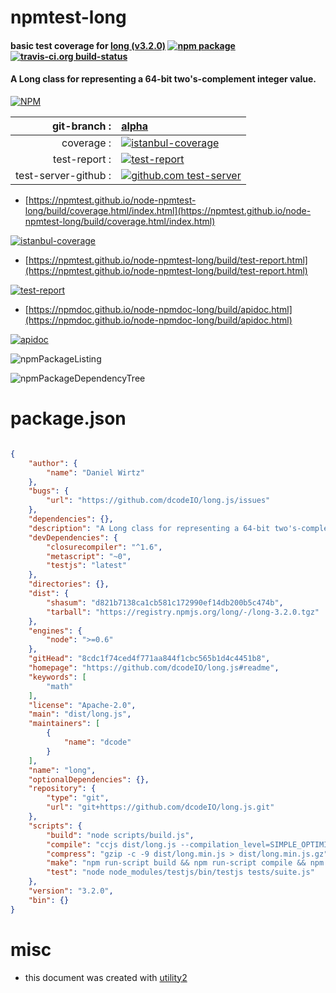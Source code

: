 # npmtest-long

#### basic test coverage for  [long (v3.2.0)](https://github.com/dcodeIO/long.js#readme)  [![npm package](https://img.shields.io/npm/v/npmtest-long.svg?style=flat-square)](https://www.npmjs.org/package/npmtest-long) [![travis-ci.org build-status](https://api.travis-ci.org/npmtest/node-npmtest-long.svg)](https://travis-ci.org/npmtest/node-npmtest-long)

#### A Long class for representing a 64-bit two's-complement integer value.

[![NPM](https://nodei.co/npm/long.png?downloads=true&downloadRank=true&stars=true)](https://www.npmjs.com/package/long)

| git-branch : | [alpha](https://github.com/npmtest/node-npmtest-long/tree/alpha)|
|--:|:--|
| coverage : | [![istanbul-coverage](https://npmtest.github.io/node-npmtest-long/build/coverage.badge.svg)](https://npmtest.github.io/node-npmtest-long/build/coverage.html/index.html)|
| test-report : | [![test-report](https://npmtest.github.io/node-npmtest-long/build/test-report.badge.svg)](https://npmtest.github.io/node-npmtest-long/build/test-report.html)|
| test-server-github : | [![github.com test-server](https://npmtest.github.io/node-npmtest-long/GitHub-Mark-32px.png)](https://npmtest.github.io/node-npmtest-long/build/app/index.html) | | build-artifacts : | [![build-artifacts](https://npmtest.github.io/node-npmtest-long/glyphicons_144_folder_open.png)](https://github.com/npmtest/node-npmtest-long/tree/gh-pages/build)|

- [https://npmtest.github.io/node-npmtest-long/build/coverage.html/index.html](https://npmtest.github.io/node-npmtest-long/build/coverage.html/index.html)

[![istanbul-coverage](https://npmtest.github.io/node-npmtest-long/build/screenCapture.buildCi.browser.%252Ftmp%252Fbuild%252Fcoverage.lib.html.png)](https://npmtest.github.io/node-npmtest-long/build/coverage.html/index.html)

- [https://npmtest.github.io/node-npmtest-long/build/test-report.html](https://npmtest.github.io/node-npmtest-long/build/test-report.html)

[![test-report](https://npmtest.github.io/node-npmtest-long/build/screenCapture.buildCi.browser.%252Ftmp%252Fbuild%252Ftest-report.html.png)](https://npmtest.github.io/node-npmtest-long/build/test-report.html)

- [https://npmdoc.github.io/node-npmdoc-long/build/apidoc.html](https://npmdoc.github.io/node-npmdoc-long/build/apidoc.html)

[![apidoc](https://npmdoc.github.io/node-npmdoc-long/build/screenCapture.buildCi.browser.%252Ftmp%252Fbuild%252Fapidoc.html.png)](https://npmdoc.github.io/node-npmdoc-long/build/apidoc.html)

![npmPackageListing](https://npmtest.github.io/node-npmtest-long/build/screenCapture.npmPackageListing.svg)

![npmPackageDependencyTree](https://npmtest.github.io/node-npmtest-long/build/screenCapture.npmPackageDependencyTree.svg)



# package.json

```json

{
    "author": {
        "name": "Daniel Wirtz"
    },
    "bugs": {
        "url": "https://github.com/dcodeIO/long.js/issues"
    },
    "dependencies": {},
    "description": "A Long class for representing a 64-bit two's-complement integer value.",
    "devDependencies": {
        "closurecompiler": "^1.6",
        "metascript": "~0",
        "testjs": "latest"
    },
    "directories": {},
    "dist": {
        "shasum": "d821b7138ca1cb581c172990ef14db200b5c474b",
        "tarball": "https://registry.npmjs.org/long/-/long-3.2.0.tgz"
    },
    "engines": {
        "node": ">=0.6"
    },
    "gitHead": "8cdc1f74ced4f771aa844f1cbc565b1d4c4451b8",
    "homepage": "https://github.com/dcodeIO/long.js#readme",
    "keywords": [
        "math"
    ],
    "license": "Apache-2.0",
    "main": "dist/long.js",
    "maintainers": [
        {
            "name": "dcode"
        }
    ],
    "name": "long",
    "optionalDependencies": {},
    "repository": {
        "type": "git",
        "url": "git+https://github.com/dcodeIO/long.js.git"
    },
    "scripts": {
        "build": "node scripts/build.js",
        "compile": "ccjs dist/long.js --compilation_level=SIMPLE_OPTIMIZATIONS --create_source_map=dist/long.min.map > dist/long.min.js",
        "compress": "gzip -c -9 dist/long.min.js > dist/long.min.js.gz",
        "make": "npm run-script build && npm run-script compile && npm run-script compress && npm test",
        "test": "node node_modules/testjs/bin/testjs tests/suite.js"
    },
    "version": "3.2.0",
    "bin": {}
}
```



# misc
- this document was created with [utility2](https://github.com/kaizhu256/node-utility2)
